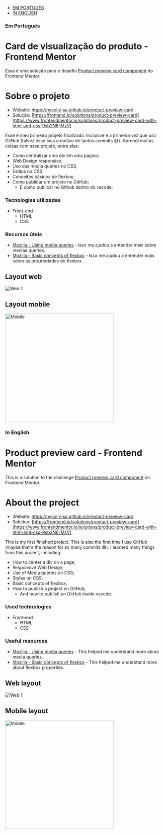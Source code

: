 - [EM PORTUGÊS](#em-português)
- [IN ENGLISH](#in-english)

### Em Português
# Card de visualização do produto - Frontend Mentor
Essa é uma solução para o desafio [Product preview card component](https://www.frontendmentor.io/challenges/product-preview-card-component-GO7UmttRfa) do Frontend Mentor.

# Sobre o projeto
- Website: https://nycolly-sa.github.io/product-preview-card
- Solução: [https://frontend.io/solutions/product-preview-card](https://www.frontendmentor.io/solutions/product-preview-card-with-html-and-css-9sb2N6-MzV)

Esse é meu primeiro projeto finalizado. Inclusive é a primeira vez que uso GitHub (talvez esse seja o motivo de tantos commits 😅). 
Aprendi muitas coisas com esse projeto, entre elas:
- Como centralizar uma div em uma página;
- Web Design responsivo;
- Uso das media queries no CSS;
- Estilos no CSS;
- Conceitos básicos de flexbox;
- Como publicar um projeto no GitHub;
  - E como publicar no Github dentro do vscode.

### Tecnologias utilizadas
- Front-end
  - HTML
  - CSS

### Recursos úteis
- [Mozilla - Using media queries](https://developer.mozilla.org/en-US/docs/Web/CSS/CSS_media_queries/Using_media_queries) - Isso me ajudou a entender mais sobre medias queries.
- [Mozilla - Basic concepts of flexbox](https://developer.mozilla.org/en-US/docs/Web/CSS/CSS_flexible_box_layout/Basic_concepts_of_flexbox) - Isso me ajudou a entender mais sobre as propriedades do flexbox.

## Layout web
![Web 1](https://github.com/Nycolly-SA/assets/blob/main/product-preview-card/desktop.png)

## Layout mobile
<img src='https://github.com/Nycolly-SA/assets/blob/main/product-preview-card/mobile.png' alt='Mobile' width='350px'>



### In English
# Product preview card - Frontend Mentor
This is a solution to the challenge [Product preview card component](https://www.frontendmentor.io/challenges/product-preview-card-component-GO7UmttRfa) on Frontend Mentor.

# About the project
- Website: https://nycolly-sa.github.io/product-preview-card
- Solution: [https://frontend.io/solutions/product-preview-card](https://www.frontendmentor.io/solutions/product-preview-card-with-html-and-css-9sb2N6-MzV)

This is my first finished project. This is also the first time I use GitHub (maybe that's the reason for so many commits 😅).
I learned many things from this project, including:
- How to center a div on a page;
- Responsive Web Design;
- Use of Media queries on CSS;
- Styles on CSS;
- Basic concepts of flexbox;
- How to publish a project on GitHub;
  - And how to publish on GitHub inside vscode.


### Used technologies
- Front-end
  - HTML
  - CSS

### Useful resources
- [Mozilla - Using media queries](https://developer.mozilla.org/en-US/docs/Web/CSS/CSS_media_queries/Using_media_queries) - This helped me understand more about media queries.
- [Mozilla - Basic concepts of flexbox](https://developer.mozilla.org/en-US/docs/Web/CSS/CSS_flexible_box_layout/Basic_concepts_of_flexbox) - This helped me understand more about flexbox properties.

## Web layout
![Web 1](https://github.com/Nycolly-SA/assets/blob/main/product-preview-card/desktop.png)

## Mobile layout
<img src='https://github.com/Nycolly-SA/assets/blob/main/product-preview-card/mobile.png' alt='Mobile' width='350px'>
